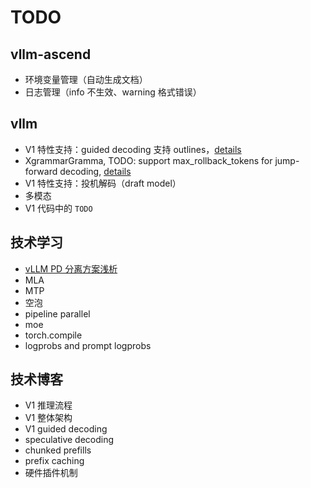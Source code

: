 # TODO

## vllm-ascend

- 环境变量管理（自动生成文档）
- 日志管理（info 不生效、warning 格式错误）

## vllm

- V1 特性支持：guided decoding 支持 outlines，[details](https://docs.vllm.ai/en/stable/getting_started/v1_user_guide.html#features-to-be-supported)
- XgrammarGramma, TODO: support max_rollback_tokens for jump-forward decoding, [details](https://xgrammar.mlc.ai/docs/api/python/index.html#xgrammar.GrammarMatcher.find_jump_forward_string)
- V1 特性支持：投机解码（draft model）
- 多模态
- V1 代码中的 `TODO`

## 技术学习

- [vLLM PD 分离方案浅析](https://zhuanlan.zhihu.com/p/1889243870430201414?utm_psn=1889596220076426760)
- MLA
- MTP
- 空泡
- pipeline parallel
- moe
- torch.compile
- logprobs and prompt logprobs

## 技术博客

- V1 推理流程
- V1 整体架构
- V1 guided decoding
- speculative decoding
- chunked prefills
- prefix caching
- 硬件插件机制
